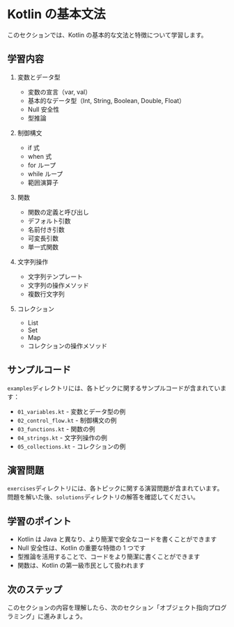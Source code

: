 # Kotlin の基本文法

このセクションでは、Kotlin の基本的な文法と特徴について学習します。

## 学習内容

1. 変数とデータ型

   - 変数の宣言（var, val）
   - 基本的なデータ型（Int, String, Boolean, Double, Float）
   - Null 安全性
   - 型推論

2. 制御構文

   - if 式
   - when 式
   - for ループ
   - while ループ
   - 範囲演算子

3. 関数

   - 関数の定義と呼び出し
   - デフォルト引数
   - 名前付き引数
   - 可変長引数
   - 単一式関数

4. 文字列操作

   - 文字列テンプレート
   - 文字列の操作メソッド
   - 複数行文字列

5. コレクション
   - List
   - Set
   - Map
   - コレクションの操作メソッド

## サンプルコード

`examples`ディレクトリには、各トピックに関するサンプルコードが含まれています：

- `01_variables.kt` - 変数とデータ型の例
- `02_control_flow.kt` - 制御構文の例
- `03_functions.kt` - 関数の例
- `04_strings.kt` - 文字列操作の例
- `05_collections.kt` - コレクションの例

## 演習問題

`exercises`ディレクトリには、各トピックに関する演習問題が含まれています。
問題を解いた後、`solutions`ディレクトリの解答を確認してください。

## 学習のポイント

- Kotlin は Java と異なり、より簡潔で安全なコードを書くことができます
- Null 安全性は、Kotlin の重要な特徴の 1 つです
- 型推論を活用することで、コードをより簡潔に書くことができます
- 関数は、Kotlin の第一級市民として扱われます

## 次のステップ

このセクションの内容を理解したら、次のセクション「オブジェクト指向プログラミング」に進みましょう。
